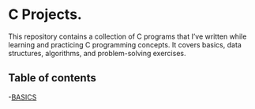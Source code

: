 # C Projects.
This repository contains a collection of C programs that I’ve written while learning and practicing C programming concepts. It covers basics, data structures, algorithms, and problem-solving exercises.

## Table of contents
-[BASICS](#sum.c)
